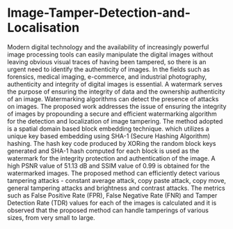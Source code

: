# Image-Tamper-Detection-and-Localisation

Modern digital technology and the availability of increasingly powerful image processing tools can easily manipulate the digital images without leaving obvious visual traces of having been tampered, so there is an urgent need to identify the authenticity of images. In the fields such as forensics, medical imaging, e-commerce, and industrial photography, authenticity and integrity of digital images is essential. A watermark serves the purpose of ensuring the integrity of data and the ownership authenticity of an image. Watermarking algorithms can detect the presence of attacks on images. The proposed work addresses the issue of ensuring the integrity of images by propounding a secure and efficient watermarking algorithm for the detection and localization of image tampering. The method adopted is a spatial domain based block embedding technique. which utilizes a unique key based embedding using SHA-1 (Secure Hashing Algorithm) hashing. The hash key code produced by XORing the random block keys generated and SHA-1 hash computed for each block is used as the watermark for the integrity protection and authentication of the image. A high PSNR value of 51.13 dB and SSIM value of 0.99 is obtained for the watermarked images. The proposed method can efficiently detect various tampering attacks - constant average attack, copy paste attack, copy move, general tampering attacks and brightness and contrast attacks. The metrics such as False Positive Rate (FPR), False Negative Rate (FNR) and Tamper Detection Rate (TDR) values for each of the images is calculated and it is observed that the proposed method can handle tamperings of various sizes, from very small to large.
